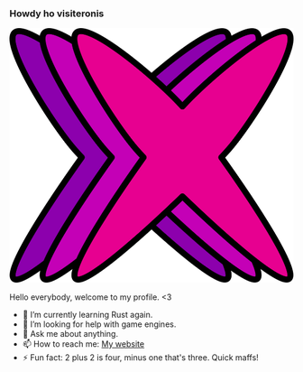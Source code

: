 ### Howdy ho visiteronis

![Logo](LogoSmall.png  "Logo")

<!--
**eXodiquas/eXodiquas** is a ✨ _special_ ✨ repository because its `README.md` (this file) appears on your GitHub profile.
-->

Hello everybody, welcome to my profile. <3

- 🌱 I’m currently learning Rust again.
- 🤔 I’m looking for help with game engines.
- 💬 Ask me about anything.
- 📫 How to reach me: [My website](https://www.exodiquas.eu)
- ⚡ Fun fact: 2 plus 2 is four, minus one that's three. Quick maffs!
